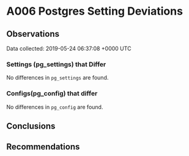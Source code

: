 # A006 Postgres Setting Deviations #

## Observations ##
Data collected: 2019-05-24 06:37:08 +0000 UTC  

### Settings (pg_settings) that Differ ###

No differences in `pg_settings` are found.

### Configs(pg_config) that differ ###

No differences in `pg_config` are found.



## Conclusions ##


## Recommendations ##

